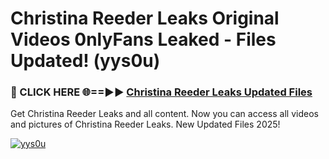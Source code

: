 # Christina Reeder Leaks Original Videos 0nlyFans Leaked - Files Updated! (yys0u)

<h3>🔴 CLICK HERE 🌐==►► <a href="https://tinyurl.com/2wckxsce" rel="nofollow">Christina Reeder Leaks Updated Files</a></h3>

Get Christina Reeder Leaks and all content. Now you can access all videos and pictures of Christina Reeder Leaks. New Updated Files 2025!

[![yys0u](https://i.imgur.com/AFduVYN.gif)](https://tinyurl.com/2wckxsce)
